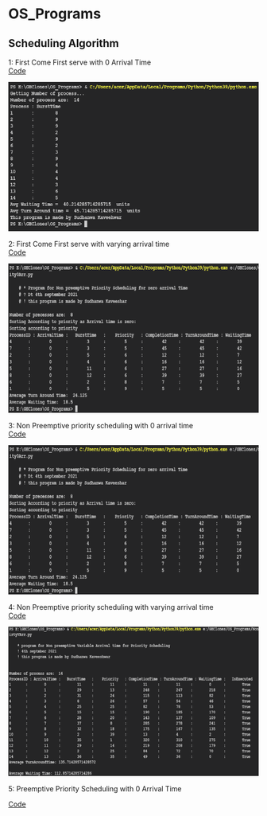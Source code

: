 # OS_Programs

## Scheduling Algorithm

1: First Come First serve with 0 Arrival Time <br>
<a id ="links" href = "SchedulingAlgo/FCFS0ArrivalTime.py">Code</a>

<img src = "helpers/img/FCFS0Arr.png" height = 300 width = 700>

2: First Come First serve with varying arrival time <br>
<a id ="links" href = "SchedulingAlgo/FCFSVArrivalTime.py">Code</a>

<img src = "helpers/img/FCFSVArr.png" height = 300 width = 700>

3: Non Preemptive priority scheduling with 0 arrival time <br>
<a id ="links" href = "SchedulingAlgo/NonPreEmpPriority0Arr.py">Code</a>

<img src = "helpers/img/NonPreEmpPriority0Arr.png" height = 300 width = 700>

4: Non Preemptive priority scheduling with varying arrival time <br>
<a id ="links" href = "SchedulingAlgo/NonPreEmpPriorityVArr.py">Code</a>

<img src = "helpers/img/NonPreEmpPriorityVArr.png" height = 300 width = 700>

5: Preemptive Priority Scheduling with 0 Arrival Time <br>

<a href="SchedulingAlgo/PreEmpPriority0Arr.py">Code </a>
